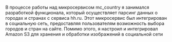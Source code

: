 В процессе работы над микросервисом mc_country я занимался разработкой функционала, который осуществляет парсинг данных о городах и странах с сервиса hh.ru. Этот микросервис был интегрирован в социальную сеть, предоставляя пользователям возможность выбора городов и стран на сайте. Помимо этого, я настроил и интегрировал Amazon S3 для хранения и обработки изображений в социальной сети

